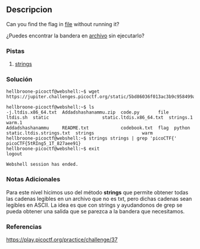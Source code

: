 ## Descripcion
Can you find the flag in [file](https://jupiter.challenges.picoctf.org/static/5bd86036f013ac3b9c958499adf3e2e2/strings) without running it?

¿Puedes encontrar la bandera en [archivo](https://jupiter.challenges.picoctf.org/static/5bd86036f013ac3b9c958499adf3e2e2/strings) sin ejecutarlo?
### Pistas
1. [strings](https://linux.die.net/man/1/strings)
### Solución
```
hellbroone-picoctf@webshell:~$ wget https://jupiter.challenges.picoctf.org/static/5bd86036f013ac3b9c958499adf3e2e2/strings

hellbroone-picoctf@webshell:~$ ls
-j.ltdis.x86_64.txt  Addadshashanammu.zip  code.py       file  ltdis.sh  static                    static.ltdis.x86_64.txt  strings.1  warm.1
Addadshashanammu     README.txt            codebook.txt  flag  python    static.ltdis.strings.txt  strings                  warm
hellbroone-picoctf@webshell:~$ strings strings | grep 'picoCTF{'
picoCTF{5tRIng5_1T_827aee91}
hellbroone-picoctf@webshell:~$ exit
logout

Webshell session has ended.
```
### Notas Adicionales
Para este nivel hicimos uso del método **strings** que permite obtener todas las cadenas legibles en un archivo que no es txt, pero dichas cadenas sean legibles en ASCII. La idea es que con strings y ayudandonos de grep se pueda obtener una salida que se parezca a la bandera que necesitamos.
### Referencias
https://play.picoctf.org/practice/challenge/37